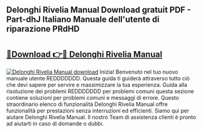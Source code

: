 ## Delonghi Rivelia Manual Download gratuit PDF - Part-dhJ Italiano Manuale dell'utente di riparazione PRdHD

# <h2><a href="http://dfc3sk.blite.top/?on=Delonghi+Rivelia+Manual">🔗Download 👉🔴 Delonghi Rivelia Manual</a></h2>

[![Delonghi Rivelia Manual download](https://i.imgur.com/lujVjoI.png)](http://dfc3sk.blite.top/?on=Delonghi+Rivelia+Manual)
Inizia! Benvenuto nel tuo nuovo manuale utente REDDDDDDD. Questa guida ti guiderà attraverso tutto ciò che devi sapere per servire e massimizzare la tua esperienza. Guida alla risoluzione dei problemi REDDDDDDD per problemi comuni questa sezione contiene soluzioni per problemi comuni e messaggi di errore. Questo straordinario elenco di funzionalità Delonghi Rivelia Manual offre funzionalità per prestazioni senza interruzioni ed efficienti. Siamo qui per aiutare Delonghi Rivelia Manual. Il nostro Team di assistenza clienti è pronto ad aiutarti in caso di domande o dubbi.
